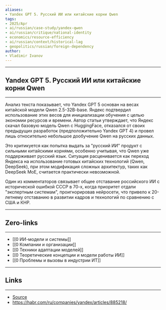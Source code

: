 ```yaml
---
aliases: 
- Yandex GPT 5. Русский ИИ или китайские корни Qwen 
tags:
- 2025/Apr
- ai/russian/case-study/yandex-qwen
- ai/russian/critique/national-identity
- economics/resource-efficiency
- ai/russian/context/historical-lag
- geopolitics/russian/foreign-dependency
author:
- Vladimir Ivanov
---
```

-----
##  Yandex GPT 5. Русский ИИ или китайские корни Qwen 
-----
Анализ текста показывает, что Yandex GPT 5 основан на весах китайской модели Qwen 2.5-32B-base. Яндекс подтвердил использование этих весов для инициализации обучения с целью экономии ресурсов и времени. Автор статьи утверждает, что Яндекс скачал базовую модель Qwen с HuggingFace, отказался от своих предыдущих разработок (предположительно Yandex GPT 4) и провел лишь относительно небольшое дообучение Qwen на русских данных. 

Это критикуется как попытка выдать за "русский ИИ" продукт с сильными китайскими корнями, особенно учитывая, что Qwen уже поддерживает русский язык. Ситуация расценивается как переход Яндекса на использование готовых китайских технологий (Qwen, DeepSeek), при этом модификация сложных архитектур, таких как DeepSeek MoE, считается практически невозможной. 

Один из комментаторов связывает общее отставание российского ИИ с исторической ошибкой СССР в 70-х, когда приоритет отдали "экспертным системам", проигнорировав нейросети, что привело к 20-летнему отставанию в развитии кадров и технологий по сравнению с США и КНР.

---
## Zero-links
---
- [[0 ИИ-модели и системы]]
- [[0 Компании и организации]]
- [[0 Техники адаптации моделей]]
- [[0 Теоретические концепции и модели работы ИИ]]
- [[0 Проблемы и вызовы в индустрии ИТ]]

---
## Links
---
- [Source](https://t.me/turboproject/1593)
- https://habr.com/ru/companies/yandex/articles/885218/